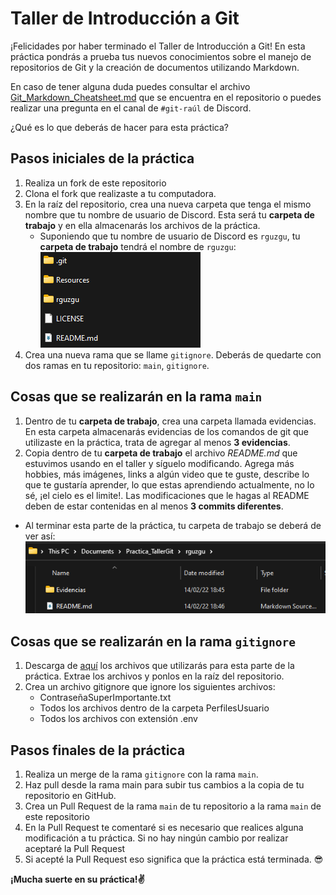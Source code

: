 # Taller de Introducción a Git

¡Felicidades por haber terminado el Taller de Introducción a Git! 
En esta práctica pondrás a prueba tus nuevos conocimientos sobre el manejo de repositorios de Git y la creación de documentos utilizando Markdown.

En caso de tener alguna duda puedes consultar el archivo [Git_Markdown_Cheatsheet.md](Git_Markdown_Cheatsheet.md) que se encuentra en el repositorio o puedes realizar una pregunta en el canal de `#git-raúl` de Discord.

¿Qué es lo que deberás de hacer para esta práctica?

## Pasos iniciales de la práctica
1. Realiza un fork de este repositorio
1. Clona el fork que realizaste a tu computadora.
1. En la raíz del repositorio, crea una nueva carpeta que tenga el mismo nombre que tu nombre de usuario de Discord. Esta será tu **carpeta de trabajo** y en ella almacenarás los archivos de la práctica.
    - Suponiendo que tu nombre de usuario de Discord es `rguzgu`, tu **carpeta de trabajo** tendrá el nombre de `rguzgu`:
    ![](Resources/FileSystem1.png)
1. Crea una nueva rama que se llame `gitignore`. Deberás de quedarte con dos ramas en tu repositorio: `main`, `gitignore`.

## Cosas que se realizarán en la rama `main`
1. Dentro de tu **carpeta de trabajo**, crea una carpeta llamada evidencias. En esta carpeta almacenarás evidencias de los comandos de git que utilizaste en la práctica, trata de agregar al menos **3 evidencias**.
2. Copia dentro de tu **carpeta de trabajo** el archivo _README.md_ que estuvimos usando en el taller y síguelo modificando. Agrega más hobbies, más imágenes, links a algún video que te guste, describe lo que te gustaría aprender, lo que estas aprendiendo actualmente, no lo sé, ¡el cielo es el limite!. Las modificaciones que le hagas al README deben de estar contenidas en al menos **3 commits diferentes**.

- Al terminar esta parte de la práctica, tu carpeta de trabajo se deberá de ver así: <br>
![](Resources/FileSystem2.png)

## Cosas que se realizarán en la rama `gitignore`
1. Descarga de [aquí](drive.google.com) los archivos que utilizarás para esta parte de la práctica. Extrae los archivos y ponlos en la raíz del repositorio.
2. Crea un archivo gitignore que ignore los siguientes archivos:
    - ContraseñaSuperImportante.txt
    - Todos los archivos dentro de la carpeta PerfilesUsuario
    - Todos los archivos con extensión .env

## Pasos finales de la práctica
1. Realiza un merge de la rama `gitignore` con la rama `main`.
1. Haz pull desde la rama main para subir tus cambios a la copia de tu repositorio en GitHub.
1. Crea un Pull Request de la rama `main` de tu repositorio a la rama `main` de este repositorio
1. En la Pull Request te comentaré si es necesario que realices alguna modificación a tu práctica. Si no hay ningún cambio por realizar aceptaré la Pull Request
1. Si acepté la Pull Request eso significa que la práctica está terminada. 😎

**¡Mucha suerte en su práctica!✌️**